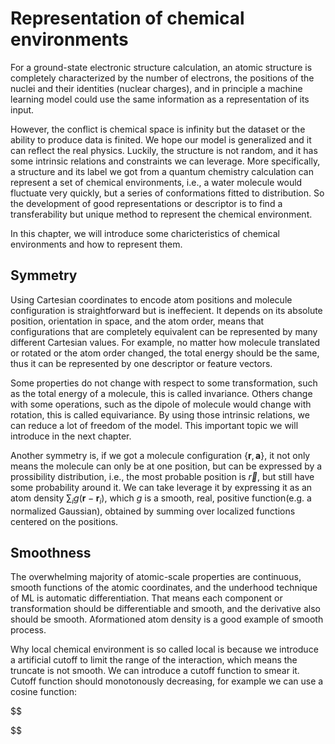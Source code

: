# Representation of chemical environments

For a ground-state electronic structure calculation, an atomic structure is completely characterized by the number of electrons, the positions of the nuclei and their identities (nuclear charges), and in principle a machine learning model could use the same information as a representation of its input. 

However, the conflict is chemical space is infinity but the dataset or the ability to produce data is finited. We hope our model is generalized and it can reflect the real physics. Luckily, the structure is not random, and it has some intrinsic relations and constraints we can leverage. More specifically, a structure and its label we got from a quantum chemistry calculation can represent a set of chemical environments, i.e., a water molecule would fluctuate very quickly, but a series of conformations fitted to distribution. So the development of good representations or descriptor is to find a transferability but unique method to represent the chemical environment.

In this chapter, we will introduce some charicteristics of chemical environments and how to represent them.

## Symmetry

Using Cartesian coordinates to encode atom positions and molecule configuration is straightforward but is ineffecient. It depends on its absolute position, orientation in space, and the atom order, means that configurations that are completely equivalent can be represented by many different Cartesian values. For example, no matter how molecule translated or rotated or the atom order changed, the total energy should be the same, thus it can be represented by one descriptor or feature vectors.

Some properties do not change with respect to some transformation, such as the total energy of a molecule, this is called invariance. Others change with some operations, such as the dipole of molecule would change with rotation, this is called equivariance. By using those intrinsic relations, we can reduce a lot of freedom of the model. This important topic we will introduce in the next chapter.

Another symmetry is, if we got a molecule configuration $\{\mathbf{r}, \mathbf{a}\}$, it not only means the molecule can only be at one position, but can be expressed by a prossibility distribution, i.e., the most probable position is $\vec{r}$, but still have some probability around it. We can take leverage it by expressing it as an atom density $\sum_i g(\mathbf r - \mathbf r_i)$, which $g$ is a smooth, real, positive function(e.g. a normalized Gaussian), obtained by summing over localized functions centered on the positions.

## Smoothness

The overwhelming majority of atomic-scale properties are continuous, smooth functions of the atomic coordinates, and the underhood technique of ML is automatic differentiation. That means each component or transformation should be differentiable and smooth, and the derivative also should be smooth. Aformationed atom density is a good example of smooth process.

Why local chemical environment is so called local is because we introduce a artificial cutoff to limit the range of the interaction, which means the truncate is not smooth. We can introduce a cutoff function to smear it. Cutoff function should monotonously decreasing, for example we can use a cosine function:

$$
  
$$
